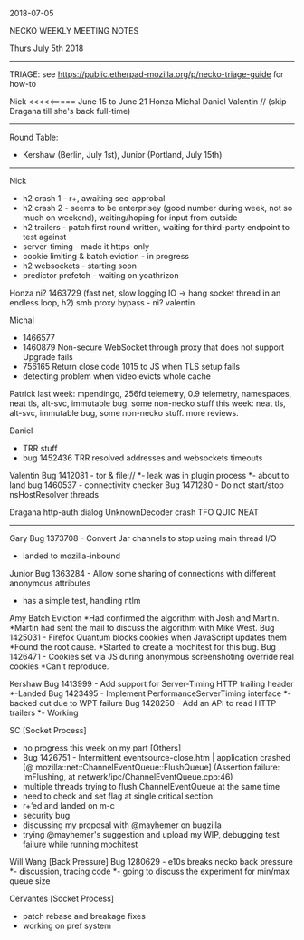 2018-07-05

NECKO WEEKLY MEETING NOTES

Thurs July 5th 2018

-----------------------------------------------
TRIAGE: see https://public.etherpad-mozilla.org/p/necko-triage-guide for how-to

Nick <<<<<===== June 15 to June 21
Honza
Michal
Daniel
Valentin
//  (skip Dragana till she's back full-time)

----------------------------------------------
Round Table:

- Kershaw (Berlin, July 1st), Junior (Portland, July 15th)


----------------
Nick
- h2 crash 1 - r+, awaiting sec-approbal
- h2 crash 2 - seems to be enterprisey (good number during week, not so much on weekend), waiting/hoping for input from outside
- h2 trailers - patch first round written, waiting for third-party endpoint to test against
- server-timing - made it https-only
- cookie limiting & batch eviction - in progress
- h2 websockets - starting soon
- predictor prefetch - waiting on yoathrizon

Honza
ni? 1463729 (fast net, slow logging IO -> hang socket thread in an endless loop, h2)
smb proxy bypass - ni? valentin

Michal
 - 1466577
 - 1460879 Non-secure WebSocket through proxy that does not support Upgrade fails
 - 756165 Return close code 1015 to JS when TLS setup fails
 - detecting problem when video evicts whole cache

Patrick
  last week: mpendingq, 256fd telemetry, 0.9 telemetry, namespaces, neat tls, alt-svc, immutable bug, some non-necko stuff
  this week: neat tls, alt-svc, immutable bug, some non-necko stuff. more reviews.

Daniel
 - TRR stuff
 - bug 1452436 TRR resolved addresses and websockets timeouts

Valentin
Bug 1412081 - tor & file://
*- leak was in plugin process
*- about to land
bug 1460537 - connectivity checker
Bug 1471280 - Do not start/stop nsHostResolver threads

Dragana
http-auth dialog
UnknownDecoder crash
TFO
QUIC
NEAT




-----------
Gary
Bug 1373708 - Convert Jar channels to stop using main thread I/O
- landed to mozilla-inbound

Junior
Bug 1363284 - Allow some sharing of connections with different anonymous attributes
- has a simple test, handling ntlm

Amy
Batch Eviction
*Had confirmed the algorithm with Josh and Martin.
*Martin had sent the mail to discuss the algorithm with Mike West.
Bug 1425031 - Firefox Quantum blocks cookies when JavaScript updates them
*Found the root cause.
*Started to create a mochitest for this bug.
Bug 1426471 - Cookies set via JS during anonymous screenshoting override real cookies
*Can't reproduce.

Kershaw
Bug 1413999 - Add support for Server-Timing HTTP trailing header
*-Landed
Bug 1423495 - Implement PerformanceServerTiming interface
*- backed out due to WPT failure
Bug 1428250 - Add an API to read HTTP trailers
*- Working

SC
[Socket Process]
- no progress this week on my part
[Others]
- Bug 1426751 - Intermittent eventsource-close.htm | application crashed [@ mozilla::net::ChannelEventQueue::FlushQueue] (Assertion failure: !mFlushing, at netwerk/ipc/ChannelEventQueue.cpp:46)
 - multiple threads trying to flush ChannelEventQueue at the same time
 - need to check and set flag at single critical section
 - r+’ed and landed on m-c
- security bug
 - discussing my proposal with @mayhemer on bugzilla
 - trying @mayhemer's suggestion and upload my WIP, debugging test failure while running mochitest 
 
 Will Wang
[Back Pressure]
Bug 1280629 - e10s breaks necko back pressure
*- discussion, tracing code
*- going to discuss the experiment for min/max queue size

Cervantes
[Socket Process]
- patch rebase and breakage fixes
- working on pref system
